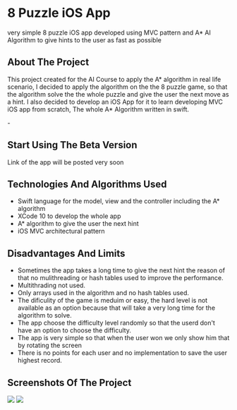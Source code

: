 <h1>8 Puzzle iOS App</h1>

<p>very simple 8 puzzle iOS app developed using MVC pattern and A* AI Algorithm to give hints to the user as fast as possible</p>

<h2>About The Project</h2>
<p> This project created for the AI Course to apply the A* algorithm in real life scenario, I decided to apply the algorithm on the the 8 puzzle
game, so that the algorithm solve the the whole puzzle and give the user the next move as a hint. I also decided to develop an iOS App for it to
learn developing MVC iOS app from scratch, The whole A* Algorithm written in swift.</p>
-
<h2>Start Using The Beta Version</h2>
<p> Link of the app will be posted very soon</p>
<h2>Technologies And Algorithms Used</h2>
<ul>
  <li>Swift language for the model, view and the controller including the A* algorithm</li>
  <li>XCode 10 to develop the whole app</li>
  <li>A* algorithm to give the user the next hint</li>
  <li>iOS MVC architectural pattern </li>
</ul>

<h2>Disadvantages And Limits</h2>
<ul>
<li>Sometimes the app takes a long time to give the next hint the reason of that no mulithreading or hash tables used to improve the performance.</li>
<li>Multithrading not used.</li>
<li>Only arrays used in the algorithm and no hash tables used.</li>
<li>The dificulity of the game is meduim or easy, the hard level is not available as an option because that will take a very long time for the algorithm to solve.</li>
<li> The app choose the difficulty level randomly so that the userd don't have an option to choose the difficulty.</li>
<li> The app is very simple so that when the user won we only show him that by rotating the screen</li>
<li> There is no points for each user and no implementation to save the user highest record.</li>
</ul>

<h2>Screenshots Of The Project</h2>
<img src = "https://firebasestorage.googleapis.com/v0/b/chottky.appspot.com/o/App%20Screenshots%2F8puzzle%2FSimulator%20Screen%20Shot%20-%20iPhone%208%20-%202019-01-08%20at%2013.52.26.png?alt=media&token=11f27936-1521-4e9e-b744-48b63fc97867"/>
<img src = "https://firebasestorage.googleapis.com/v0/b/chottky.appspot.com/o/App%20Screenshots%2F8puzzle%2FSimulator%20Screen%20Shot%20-%20iPhone%208%20-%202019-01-08%20at%2013.52.31.png?alt=media&token=3e0794a4-1d8b-4c6a-97c0-b7ddcb93615d"/>




